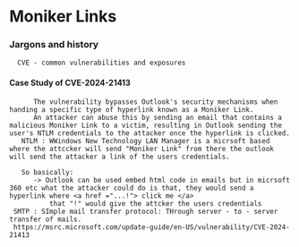 # Moniker Links 

### Jargons and history
    
      CVE - common vulnerabilities and exposures
   #### Case Study of CVE-2024-21413  
          The vulnerability bypasses Outlook's security mechanisms when handing a specific type of hyperlink known as a Moniker Link.
          An attacker can abuse this by sending an email that contains a malicious Moniker Link to a victim, resulting in Outlook sending the user's NTLM credentials to the attacker once the hyperlink is clicked.
       NTLM : WWindows New Technology LAN Manager is a micrsoft based where the attccker will send "Moniker Link" from there the outlook will send the attacker a link of the users credentials.
       
       So basically: 
          -> Outlook can be used embed html code in emails but in micrsoft 360 etc what the attacker could do is that, they would send a hyperlink where <a href ="...!"> click me </a>
              that "!" would give the attcker the users credentials 
     SMTP : SImple mail transfer protocol: THrough server - to - server transfer of mails. 
     https://msrc.microsoft.com/update-guide/en-US/vulnerability/CVE-2024-21413
